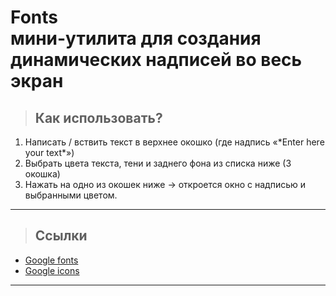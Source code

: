# __Fonts__ <br> мини-утилита для создания динамических надписей во весь экран


> ## Как использовать?

1. Написать / вствить текст в верхнее окошко (где надпись «\*Enter here your text\*»)
2. Выбрать цвета текста, тени и заднего фона из списка ниже (3 окошка)
3. Нажать на одно из окошек ниже → откроется окно с надписью и выбранными цветом.
<hr>

> ## Ссылки 

- [Google fonts](https://fonts.google.com)
- [Google icons](https://fonts.google.com/icons)

<hr>

